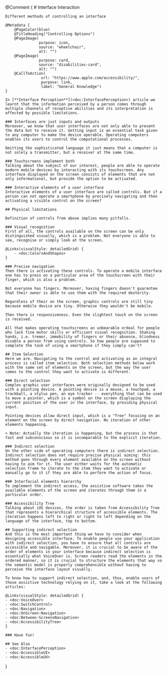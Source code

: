 @Comment {
    # Interface Interaction

    Different methods of controlling an interface

    @Metadata {
        @PageColor(blue)
        @TitleHeading("Controlling Options")
        @PageImage(
                   purpose: icon, 
                   source: "wheelchair", 
                   alt: "")
        @PageImage(
                   purpose: card, 
                   source: "disabilities-card", 
                   alt: "")
        @CallToAction(
                    url: "https://www.apple.com/accessibility/",
                    purpose: link, 
                    label: "General Knowledge")
    }
        
    In [**Interface Perception**](<doc:InterfacePerception>) article we learnt that the information perceived by a person comes through multiple channels of receptive abilities and its interpretation is affected by possible limitations. 

    ### Interfaces are just inputs and outputs
    Moreover, we know that user interfaces are not only able to present the data but to receive it. Getting input is an essential task given to any computer to make the device operable. Operating computers enables its users to control the computational processes. 

    Omitting the sophisticated language it just means that a computer is not solely a transmitter, but a receiver at the same time. 

    ### Touchscreens implement both
    Talking about the subject of our interest, people are able to operate modern mobile devices by interacting with its touchscreen. Any interface displayed on the screen consists of elements that are not only informational, but provide the option to be activated. 

    ### Interactive elements of a user interface
    Interactive elements of a user interface are called controls. But if a person can not operate a smartphone by precisely navigating and then activating a visible control on the screen?

    ## Physical limitations

    Definition of controls from above implies many pitfalls.

    ### Visual recognition
    First of all, the controls available on the screen can be only distinguished visually, which is a problem. Not everyone is able to see, recognise or simply look at the screen. 

    @Links(visualStyle: detailedGrid) {
        - <doc:ColorsAndShapes>
    }

    ### Precise navigation
    Then there is activating these controls. To operate a mobile interface one has to press on a particular area of the touchscreen with their finger, which is also a problem. 

    Not everyone has fingers. Moreover, having fingers doesn't guarantee that their owner is able to use them with the required dexterity.

    Regardless of their on the screen, graphic controls are still tiny because mobile device are tiny. Otherwise they wouldn't be mobile. 

    Then there is responsiveness. Even the slightest touch on the screen is received. 

    All that makes operating touchscreens an unbearable ordeal for people who lack fine motor skills or efficient visual recognition. Shaking hands, i.e. tremor, immobility of fingers or their absence, blindness disable a person from using controls. So how people are supposed to complete the task of using a smartphone if they simply can't? 

    ## Item Selection
    Here we are. Navigating to the control and activating as an integral process is called item selection. Both selection methods below work with the same set of elements on the screen, but the way the user comes to the control they want to activate is different.

    ### Direct selection
    Complex graphic user interfaces were originally designed to be used with a pointing device. A pointing device is a mouse, a touchpad, a trackball, a stylus pen, an eye tracker -- everything that can be used to move a pointer, which is a symbol on the screen displaying the current position of the user in the interface, by providing physical input. 

    Pointing devices allow direct input, which is a "free" focusing on an element on the screen by direct navigation. No iteration of other elements happening. 

    > Note: Actually the iteration is happening, but the process is that fast and subconscious so it is incomparable to the explicit iteration.  

    ### Indirect selection 
    On the other side of operating computers there is indirect selection. Indirect selection does not require precise physical aiming: this method goes through every element available on the screen without having to aim for it. The user either waits for the automatic selection frame to iterate to the item they want to activate or manually go to it if they are able to perform the action of focus. 

    ### Interfacial elements hierarchy
    To implement the indirect access, the assistive software takes the available elements of the screen and iterates through them in a particular order. 

    ### Accessibility Tree
    Talking about iOS devices, the order is taken from Accessibility Tree that represents a hierarchical structure of accessible elements. The iteration happens left to right or right to left depending on the language of the interface, top to bottom. 

    ## Supporting indirect selection
    And this is the most important thing we have to consider when designing accessible interface. To enable people use your application with indirect selection, you have to ensure that all controls are accessible and navigable. Moreover, it is crucial to be aware of the order of elements in your interface because indirect selection is essentially what VoiceOver is. Screen readers read the elements in the ordered manner, so it is crucial to structure the elements that way so the semantic model is properly comprehensible without having to perceive the interface layout visually. 

    To know how to support indirect selection, and, thus, enable users of those assistive technology relying on it, take a look at the following articles:

    @Links(visualStyle: detailedGrid) {
    - <doc:VoiceOver>
    - <doc:SwitchControl>
    - <doc:Navigation>
    - <doc:OnScreen-Navigation>
    - <doc:Between-ScreensNavigation>
    - <doc:AccessibilityTree>
    }

    ### Have fun!

    ## See Also
    - <doc:InterfacePerception>
    - <doc:AccessibleUI>
    - <doc:AccessibleUX>
}
